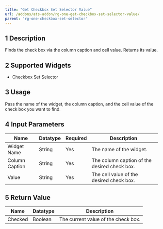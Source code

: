 ```yaml
---
title: "Get Checkbox Set Selector Value"
url: /addons/ats-addon/rg-one-get-checkbox-set-selector-value/
parent: "rg-one-checkbox-set-selector"
---
```


## 1 Description

Finds the check box via the column caption and cell value. Returns its value.

## 2 Supported Widgets

* Checkbox Set Selector

## 3 Usage

Pass the name of the widget, the column caption, and the cell value of the check box you want to find.

## 4 Input Parameters

Name | Datatype | Required | Description
---- | -------- | ------- |---------------
Widget Name | String | Yes | The name of the widget.
Column Caption | String | Yes | The column caption of the desired check box.
Value | String | Yes | The cell value of the desired check box.

## 5 Return Value

Name | Datatype | Description
---- | --------- | ---------------
Checked | Boolean | The current value of the check box.
